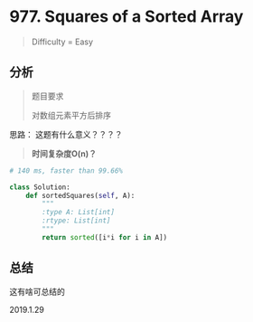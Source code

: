 # 977. Squares of a Sorted Array
> Difficulty = Easy

## 分析

> 题目要求
> 
> 对数组元素平方后排序

思路：
这题有什么意义？？？？

> **时间复杂度O(n)？**

```python
# 140 ms, faster than 99.66%

class Solution:
    def sortedSquares(self, A):
        """
        :type A: List[int]
        :rtype: List[int]
        """
        return sorted([i*i for i in A])
```

## 总结

这有啥可总结的

2019.1.29